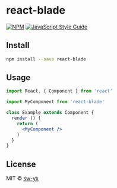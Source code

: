 # react-blade

> 

[![NPM](https://img.shields.io/npm/v/react-blade.svg)](https://www.npmjs.com/package/react-blade) [![JavaScript Style Guide](https://img.shields.io/badge/code_style-standard-brightgreen.svg)](https://standardjs.com)

## Install

```bash
npm install --save react-blade
```

## Usage

```jsx
import React, { Component } from 'react'

import MyComponent from 'react-blade'

class Example extends Component {
  render () {
    return (
      <MyComponent />
    )
  }
}
```

## License

MIT © [sw-yx](https://github.com/sw-yx)
